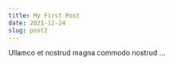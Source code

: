 ```yaml
---
title: My First Post
date: 2021-12-24
slug: post2
---
```


Ullamco et nostrud magna commodo nostrud ...